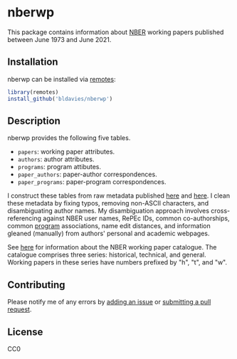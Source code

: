 # nberwp

This package contains information about [NBER](https://www.nber.org) working papers published between June 1973 and June 2021.

## Installation

nberwp can be installed via [remotes](https://github.com/r-lib/remotes):

```r
library(remotes)
install_github('bldavies/nberwp')
```

## Description

nberwp provides the following five tables.

* `papers`: working paper attributes.
* `authors`: author attributes.
* `programs`: program attibutes.
* `paper_authors`: paper-author correspondences.
* `paper_programs`: paper-program correspondences.

I construct these tables from raw metadata published [here](https://data.nber.org/nber-wp-logs/) and [here](https://www2.nber.org/RePEc/nbr/).
I clean these metadata by fixing typos, removing non-ASCII characters, and disambiguating author names.
My disambiguation approach involves cross-referencing against NBER user names, RePEc IDs, common co-authorships, common [program](https://www.nber.org/programs-projects/programs-working-groups) associations, name edit distances, and information gleaned (manually) from authors' personal and academic webpages.

See [here](https://www.nber.org/policies.html) for information about the NBER working paper catalogue.
The catalogue comprises three series: historical, technical, and general.
Working papers in these series have numbers prefixed by "h", "t", and "w".

## Contributing

Please notify me of any errors by [adding an issue](https://github.com/bldavies/nberwp/issues) or [submitting a pull request](https://github.com/bldavies/nberwp/pulls).

## License

CC0
